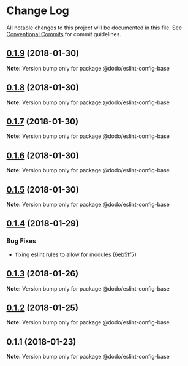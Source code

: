 # Change Log

All notable changes to this project will be documented in this file.
See [Conventional Commits](https://conventionalcommits.org) for commit guidelines.

<a name="0.1.9"></a>
## [0.1.9](https://bitbucket.isobaraustralia.com/scm/~adrian.bonnici/dodo-packages-monorepo/compare/@dodo/eslint-config-base@0.1.8...@dodo/eslint-config-base@0.1.9) (2018-01-30)




**Note:** Version bump only for package @dodo/eslint-config-base

<a name="0.1.8"></a>
## [0.1.8](https://bitbucket.isobaraustralia.com/scm/~adrian.bonnici/dodo-packages-monorepo/compare/@dodo/eslint-config-base@0.1.7...@dodo/eslint-config-base@0.1.8) (2018-01-30)




**Note:** Version bump only for package @dodo/eslint-config-base

<a name="0.1.7"></a>
## [0.1.7](https://bitbucket.isobaraustralia.com/scm/~adrian.bonnici/dodo-packages-monorepo/compare/@dodo/eslint-config-base@0.1.6...@dodo/eslint-config-base@0.1.7) (2018-01-30)




**Note:** Version bump only for package @dodo/eslint-config-base

<a name="0.1.6"></a>
## [0.1.6](https://bitbucket.isobaraustralia.com/scm/~adrian.bonnici/dodo-packages-monorepo/compare/@dodo/eslint-config-base@0.1.5...@dodo/eslint-config-base@0.1.6) (2018-01-30)




**Note:** Version bump only for package @dodo/eslint-config-base

<a name="0.1.5"></a>
## [0.1.5](https://bitbucket.isobaraustralia.com/scm/~adrian.bonnici/dodo-packages-monorepo/compare/@dodo/eslint-config-base@0.1.4...@dodo/eslint-config-base@0.1.5) (2018-01-30)




**Note:** Version bump only for package @dodo/eslint-config-base

<a name="0.1.4"></a>
## [0.1.4](https://bitbucket.isobaraustralia.com/scm/~adrian.bonnici/dodo-packages-monorepo/compare/@dodo/eslint-config-base@0.1.3...@dodo/eslint-config-base@0.1.4) (2018-01-29)


### Bug Fixes

* fixing eslint rules to allow for modules ([6eb5ff5](https://bitbucket.isobaraustralia.com/scm/~adrian.bonnici/dodo-packages-monorepo/commits/6eb5ff5))




<a name="0.1.3"></a>
## [0.1.3](https://bitbucket.isobaraustralia.com/scm/~adrian.bonnici/dodo-packages-monorepo/compare/@dodo/eslint-config-base@0.1.2...@dodo/eslint-config-base@0.1.3) (2018-01-26)




**Note:** Version bump only for package @dodo/eslint-config-base

<a name="0.1.2"></a>
## [0.1.2](/compare/@dodo/eslint-config-base@0.1.1...@dodo/eslint-config-base@0.1.2) (2018-01-25)




**Note:** Version bump only for package @dodo/eslint-config-base

<a name="0.1.1"></a>
## 0.1.1 (2018-01-23)




**Note:** Version bump only for package @dodo/eslint-config-base
